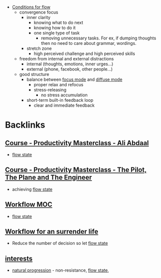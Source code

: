 - [Conditions for flow](<Conditions for flow.md>)
    - convergence focus
        - inner clarity
            - knowing what to do next
            - knowing how to do it
            - one single type of task 
                - removing unnecessary tasks. For ex, if dumping thoughts then no need to care about grammar, wordings. 
        - stretch zone
            - high perceived challenge and high perceived skills
    - freedom from internal and external distractions
        - internal (thoughts, emotions, inner urges...)
        - external (phone, facebook, other people...)
    - good structure
        - balance between [focus mode](<focus mode.md>) and [diffuse mode](<diffuse mode.md>)
            - proper relax and refocus
            - stress-releasing
                - no stress accumulation
        - short-term built-in feedback loop
            - clear and immediate feedback

# Backlinks
## [Course - Productivity Masterclass - Ali Abdaal](<Course - Productivity Masterclass - Ali Abdaal.md>)
- [flow state](<flow state.md>)

## [Course - Productivity Masterclass - The Pilot, The Plane and The Engineer](<Course - Productivity Masterclass - The Pilot, The Plane and The Engineer.md>)
- achieving [flow state](<flow state.md>)

## [Workflow MOC](<Workflow MOC.md>)
- [flow state](<flow state.md>)

## [Workflow for an surrender life](<Workflow for an surrender life.md>)
- Reduce the number of decision so let [flow state](<flow state.md>)

## [interests](<interests.md>)
- [natural progression](<natural progression.md>)  - non-resistance, [flow state](<flow state.md>),

